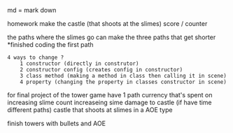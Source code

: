md = mark down

homework
make the castle (that shoots at the slimes)
    score / counter

 the paths
    where the slimes go 
    can make the three paths that get shorter 
    *finished coding the first path



    4 ways to change ?
        1 constructor (directly in construtor)
        2 constructor config (creates config in constructor)
        3 class method (making a method in class then calling it in scene)
        4 property (changing the property in classes constructor in scene)



for final project of the tower game
    have 1 path
    currency that's spent on 
        increasing slime count
        increaseing sime damage to castle
        (if have time different paths)
    castle that shoots at slimes in a AOE type


finish towers with bullets and AOE

